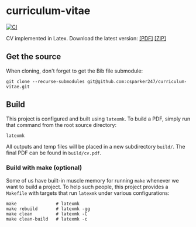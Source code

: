 # curriculum-vitae

[![CI](https://github.com/csparker247/curriculum-vitae/workflows/CI/badge.svg?branch=main)](https://github.com/csparker247/curriculum-vitae/actions)

CV implemented in Latex. Download the latest version: 
[[PDF]](https://csparker247.github.io/curriculum-vitae.pdf)
[[ZIP]](https://nightly.link/csparker247/curriculum-vitae/workflows/build-doc/main/PDF.zip)

## Get the source

When cloning, don't forget to get the Bib file submodule:

```shell
git clone --recurse-submodules git@github.com:csparker247/curriculum-vitae.git
```

## Build

This project is configured and built using `latexmk`. To build a PDF, simply run
that command from the root source directory:

```shell
latexmk
```

All outputs and temp files will be placed in a new subdirectory `build/`. The
final PDF can be found in `build/cv.pdf`.

### Build with make (optional)
Some of us have built-in muscle memory for running `make` whenever we want to
build a project. To help such people, this project provides a `Makefile` with
targets that run `latexmk` under various configurations:

```shell
make               # latexmk
make rebuild       # latexmk -gg
make clean         # latexmk -C
make clean-build   # latexmk -c
```
